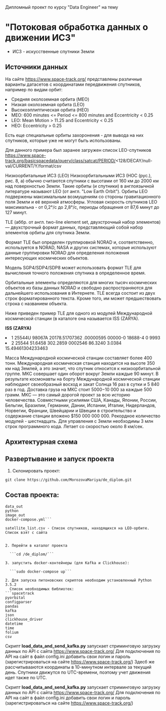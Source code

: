 
Дипломный проект по курсу "Data Engineer" на тему

# "Потоковая обработка данных о движении ИСЗ"

* ИСЗ - искусственные спутники Земли

## Источники данных

На сайте https://www.space-track.org/ представлены различные варианты датасетов с координатами передвижения спутников, например по видам орбит:
<li>Средняя околоземная орбита (MEO)</li>
<li>Низкая околоземная орбита (LEO)</li>
<li>Высокоэллиптическая орбита (HEO)</li>

<li>MEO: 600 minutes <= Period <= 800 minutes and Eccentricity < 0.25</li>
<li>LEO: Mean Motion > 11.25 and Eccentricity < 0.25</li>
<li>HEO: Eccentricity > 0.25</li>

Есть еще специальные орбиты захоронения - для вывода на них спутников, которые уже не могут быть использованы.

Для данного примера был заранее загружен список LEO-спутников https://www.space-track.org/basicspacedata/query/class/satcat/PERIOD/<128/DECAY/null-val/CURRENT/Y/format/csv

Низкоорбитальные ИСЗ (LEO)
Низкоорбитальными ИСЗ (НОС (рус.), рис. 8, а) обычно считаются спутники с высотами от 160 км до 2000 км над поверхностью Земли. Такие орбиты (и спутники) в англоязычной литературе называют LEO (от англ. "Low Earth Orbit"). Орбиты LEO подвержены максимальным возмущениям со стороны гравитационного поля Земли и её верхней атмосферы. Угловая скорость спутников LEO максимальна - от 0,2°/с до 2,8°/с, периоды обращения от 87,6 минут до 127 минут.


TLE (аббр. от англ. two-line element set, двухстрочный набор элементов) — двухстрочный формат данных, представляющий собой набор элементов орбиты для спутника Земли.

Формат TLE был определен группировкой NORAD и, соответственно, используется в NORAD, NASA и других системах, которые используют данные группировки NORAD для определения положения интересующих космических объектов.

Модель SGP4/SDP4/SDP8 может использовать формат TLE для вычисления точного положения спутника в определенное время.

Орбитальные элементы определяются для многих тысяч космических объектов из базы данных NORAD и свободно распространяются для дальнейшего использования в Интернете. TLE всегда состоит из двух строк форматированного текста. Кроме того, им может предшествовать строка с названием объекта.

Ниже приведен пример TLE для одного из модулей Международной космической станции (в каталоге она называется ISS (ZARYA).

**ISS (ZARYA)**            
<li>1 25544U 98067A   20178.51707362  .00000595  00000-0  18688-4 0  9993</li>
<li>2 25544  51.6458 302.2859 0002546  86.3240   3.0384 15.49461304233463</li>

Масса Международной космической станции составляет более 400 тонн. Международная космическая станция находится на высоте 350 км над Землей, а это значит, что спутник относится к низкоорбитальной группе. МКС совершает один оборот вокруг Земли каждые 90 минут. В результате космонавты на борту Международной космической станции наблюдают своеобразный восход и закат Солнца 16 раз в сутки и 5 840 раз в год. Доставка груза на МКС стоит $5 000-$10 000 за каждые 500 грамм.
МКС — это самый дорогой проект за всю историю человечества. Совместными усилиями США, Канады, Японии, России, Бельгии, Бразилии, Германии, Дании, Испании, Италии, Нидерландов, Норвегии, Франции, Швейцарии и Швеции в строительство и содержание станции вложено $150 000 000 000. Рекордное количество модулей - шестнадцать. Для управления с Земли необходимы 3 млн строк программного кода. Летает со скоростью около 8 км/сек.




## Архитектурная схема



## Развертывание и запуск проекта

1. Склонировать проект:

  ```git clone https://github.com/MorozovaMariya/de_diplom.git```
  
  
Состав проекта:
---------------------------
```data_in  
data_out
python
image_out
docker-compose.yml```
  
satellite_list.csv - Список спутников, находящихся на LEO-орбите. Список взят с сайта 
  
  
2. Перейти в каталог проекта

  ```cd /de_diplom/```
  
3. запустить docker-контейнеры (для Kafka и Clickhouse):

  ```sudo docker-compose up```
  
2. Для запуска питоновских скриптов необходим установленный Python 3.5.2
  Список необходимых библиотек:
```spacetrack
pyorbital
configparser
pandas
kafka
json
clickhouse_driver
datetime
time
folium
csv
```

Скрипт **load_data_and_send_kafka.py** запускает стриминговую загрузку данных по API с сайта https://www.space-track.org/ Для подключения по API на сайт в файл config.ini добавить свои логин и пароль (зарегистрироваться на сайте https://www.space-track.org/) Здесб же рассчитывааются координаты в 10-минутном интервале за текущий день. Спутники движутся по UTC-времени, поэтому учет движения идет также по UTC.

Скрипт **load_data_and_send_kafka.py** запускает стриминговую загрузку данных по API с сайта https://www.space-track.org/ Для подключения по API на сайт в файл config.ini добавить свои логин и пароль (зарегистрироваться на сайте https://www.space-track.org/)




